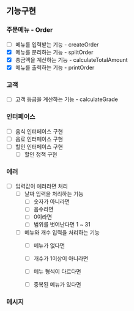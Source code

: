 ## 기능구현

### 주문메뉴 - Order

- [ ] 메뉴를 입력받는 기능 - createOrder
- [x] 메뉴를 분리하는 기능 - splitOrder
- [x] 총금액을 계산하는 기능 - calculateTotalAmount
- [x] 메뉴를 출력하는 기능 - printOrder

### 고객
- [ ] 고객 등급을 계산하는 기능 - calculateGrade


### 인터페이스

- [ ] 음식 인터페이스 구현
- [ ] 음료 인터페이스 구현
- [ ] 할인 인터페이스 구현
  - [ ] 할인 정책 구현

### 에러

- [ ] 입력값이 에러라면 처리
    - [ ] 날짜 입력을 처리하는 기능
        - [ ] 숫자가 아니라면
        - [ ] 음수라면
        - [ ] 0이라면
        - [ ] 범위를 벗어난다면 1 ~ 31
    - [ ] 메뉴와 개수 입력을 처리하는 기능
        - [ ] 메뉴가 없다면
        - [ ] 개수가 1이상이 아니라면
        - [ ] 메뉴 형식이 다르다면
        - [ ] 중복된 메뉴가 있다면


### 메시지
